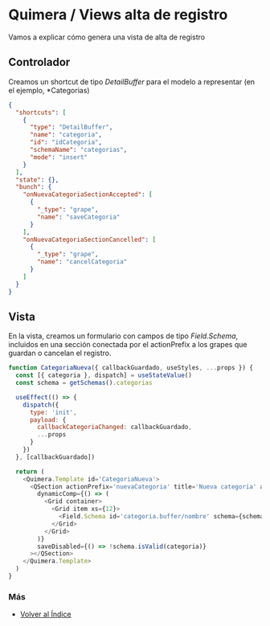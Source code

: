 # Quimera / Views alta de registro

Vamos a explicar cómo genera una vista de alta de registro
## Controlador
Creamos un shortcut de tipo *DetailBuffer* para el modelo a representar (en el ejemplo, *Categorias)

```json
{
  "shortcuts": [
    {
      "type": "DetailBuffer",
      "name": "categoria",
      "id": "idCategoria",
      "schemaName": "categorias",
      "mode": "insert"
    }
  ],
  "state": {},
  "bunch": {
    "onNuevaCategoriaSectionAccepted": [
      {
        "_type": "grape",
        "name": "saveCategoria"
      }
    ],
    "onNuevaCategoriaSectionCancelled": [
      {
        "_type": "grape",
        "name": "cancelCategoria"
      }
    ]
  }
}
```


## Vista
En la vista, creamos un formulario con campos de tipo *Field.Schema*, incluidos en una sección conectada por el actionPrefix a los grapes que guardan o cancelan el registro.

```js
function CategoriaNueva({ callbackGuardado, useStyles, ...props }) {
  const [{ categoria }, dispatch] = useStateValue()
  const schema = getSchemas().categorias

  useEffect(() => {
    dispatch({
      type: 'init',
      payload: {
        callbackCategoriaChanged: callbackGuardado,
        ...props
      }
    })
  }, [callbackGuardado])

  return (
    <Quimera.Template id='CategoriaNueva'>
      <QSection actionPrefix='nuevaCategoria' title='Nueva categoria' alwaysActive
        dynamicComp={() => (
          <Grid container>
            <Grid item xs={12}>
              <Field.Schema id='categoria.buffer/nombre' schema={schema} fullWidth autoFocus />
            </Grid>
          </Grid>
        )}
        saveDisabled={() => !schema.isValid(categoria)}
      ></QSection>
    </Quimera.Template>
  )
}
```


### Más

  * [Volver al Índice](./index.md)


